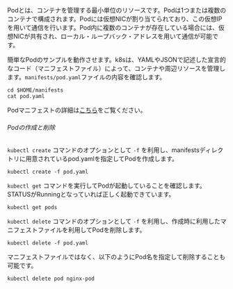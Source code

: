 Podとは、コンテナを管理する最小単位のリソースです。Podは1つまたは複数のコンテナで構成されます。Podには仮想NICが割り当てられており、この仮想IPを用いて通信を行います。Pod内に複数のコンテナが存在している場合には、仮想NICが共有され、ローカル・ループバック・アドレスを用いて通信が可能です。

簡単なPodのサンプルを動作させます。k8sは、YAMLやJSONで記述した宣言的なコード（マニフェストファイル）によって、コンテナや周辺リソースを管理します。```manifests/pod.yaml```ファイルの内容を確認します。

```execute
cd $HOME/manifests
cat pod.yaml
```

Podマニフェストの詳細は[こちら](https://kubernetes.io/docs/reference/kubernetes-api/workload-resources/pod-v1/)をご覧ください。

###### Podの作成と削除

```kubectl create``` コマンドのオプションとして ```-f``` を利用し、manifestsディレクトリに用意されているpod.yamlを指定してPodを作成します。

```execute
kubectl create -f pod.yaml
```

```kubectl get``` コマンドを実行してPodが起動していることを確認します。STATUSがRunningとなっていれば正しく起動できています。

```execute
kubectl get pods
```

```kubectl delete``` コマンドのオプションとして ```-f``` を利用し、作成時に利用したマニフェストファイルを利用してPodを削除します。

```execute
kubectl delete -f pod.yaml
```

マニフェストファイルではなく、以下のようにPod名を指定して削除することも可能です。

```
kubectl delete pod nginx-pod
```
